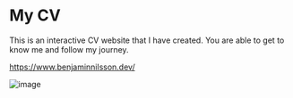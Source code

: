 # My CV
This is an interactive CV website that I have created. You are able to get to know me and follow my journey.

https://www.benjaminnilsson.dev/

![image](https://user-images.githubusercontent.com/80653191/157416215-5b36ebde-04ac-4da7-af6c-b87f69979f47.png)
